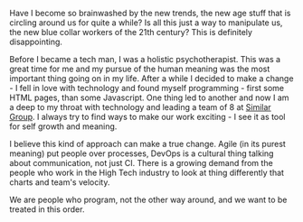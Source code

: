 Have I become so brainwashed by the new trends, the new age stuff that is circling around us for quite a while? Is all this just a way to manipulate us, the new blue collar workers of the 21th century? This is definitely disappointing.

Before I became a tech man, I was a holistic psychotherapist. This was a great time for me and my pursue of the human meaning was the most important thing going on in my life. After a while I decided to make a change - I fell in love with technology and found myself programming - first some HTML pages, than some Javascript. One thing led to another and now I am a deep to my throat with technology and leading a team of 8 at [Similar Group][2]. I always try to find ways to make our work exciting - I see it as tool for self growth and meaning.

I believe this kind of approach can make a true change. Agile (in its purest meaning) put people over processes, DevOps is a cultural thing talking about communication, not just CI. There is a growing demand from the people who work in the High Tech industry to look at thing differently that charts and team's velocity.

We are people who program, not the other way around, and we want to be treated in this order.



  [1]: http://bitlyfied.com/2013/12/19/happiness-and-other-technical-requirements-lessons/
  [2]: http://www.similargroup.com/
